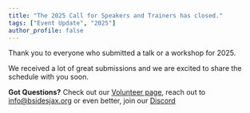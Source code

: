 ```yaml
---
title: "The 2025 Call for Speakers and Trainers has closed."
tags: ["Event Update", "2025"]
author_profile: false
---
```


Thank you to everyone who submitted a talk or a workshop for 2025.

We received a lot of great submissions and we are excited to share the schedule with you soon.

**Got Questions?** Check out our [Volunteer page](https://bsidesjax.org/2025/volunteer/), reach out to <info@bsidesjax.org> or even better, join our [Discord](https://discord.gg/rcGFSgyKdY)
